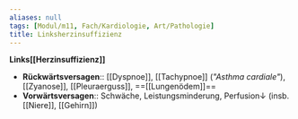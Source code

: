 ```yaml
---
aliases: null
tags: [Modul/m11, Fach/Kardiologie, Art/Pathologie]
title: Linksherzinsuffizienz
---
```

**Links[[Herzinsuffizienz]]**
- **Rückwärtsversagen**:: [[Dyspnoe]], [[Tachypnoe]] (*"Asthma cardiale"*), [[Zyanose]], [[Pleuraerguss]], ==[[Lungenödem]]==
- **Vorwärtsversagen**:: Schwäche, Leistungsminderung, Perfusion↓ (insb. [[Niere]], [[Gehirn]])